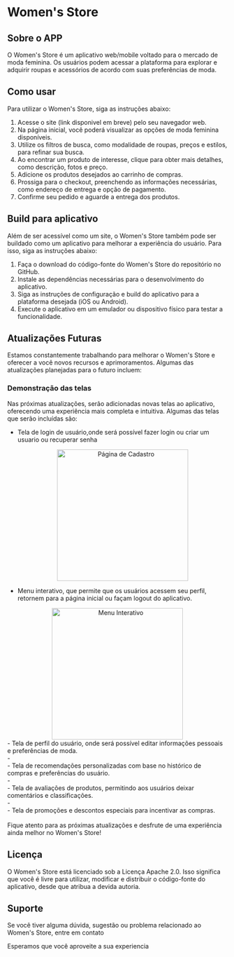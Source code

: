 # Women's Store

## Sobre o APP

O Women's Store é um aplicativo web/mobile voltado para o mercado de moda feminina. Os usuários podem acessar a plataforma para explorar e adquirir roupas e acessórios de acordo com suas preferências de moda.

## Como usar

Para utilizar o Women's Store, siga as instruções abaixo:

1. Acesse o site (link disponivel em breve) pelo seu navegador web.
2. Na página inicial, você poderá visualizar as opções de moda feminina disponíveis.
3. Utilize os filtros de busca, como modalidade de roupas, preços e estilos, para refinar sua busca.
4. Ao encontrar um produto de interesse, clique para obter mais detalhes, como descrição, fotos e preço.
5. Adicione os produtos desejados ao carrinho de compras.
6. Prossiga para o checkout, preenchendo as informações necessárias, como endereço de entrega e opção de pagamento.
7. Confirme seu pedido e aguarde a entrega dos produtos.

## Build para aplicativo

Além de ser acessível como um site, o Women's Store também pode ser buildado como um aplicativo para melhorar a experiência do usuário. Para isso, siga as instruções abaixo:

1. Faça o download do código-fonte do Women's Store do repositório no GitHub.
2. Instale as dependências necessárias para o desenvolvimento do aplicativo.
3. Siga as instruções de configuração e build do aplicativo para a plataforma desejada (iOS ou Android).
4. Execute o aplicativo em um emulador ou dispositivo físico para testar a funcionalidade.

## Atualizações Futuras

Estamos constantemente trabalhando para melhorar o Women's Store e oferecer a você novos recursos e aprimoramentos. Algumas das atualizações planejadas para o futuro incluem:

### Demonstração das telas

Nas próximas atualizações, serão adicionadas novas telas ao aplicativo, oferecendo uma experiência mais completa e intuitiva. Algumas das telas que serão incluídas são:

- Tela de login de usuário,onde será possível fazer login ou criar um usuario ou recuperar senha

  
  <div align="center">
  <img src="https://user-images.githubusercontent.com/88889584/202318491-81bead78-b9e6-4c46-b636-a80a179c4921.png" alt="Página de Cadastro" width="300">
  </div> 
- Menu interativo, que permite que os usuários acessem seu perfil, retornem para a página inicial ou façam logout do aplicativo.
<div align="center">
  <img src="https://user-images.githubusercontent.com/88889584/202716630-2f387b4b-12f6-424c-a746-d634d2d28cad.png" alt="Menu Interativo" width="300">
</div>  
- Tela de perfil do usuário, onde será possível editar informações pessoais e preferências de moda.<br>
-<br>
- Tela de recomendações personalizadas com base no histórico de compras e preferências do usuário.<br>
- <br>
- Tela de avaliações de produtos, permitindo aos usuários deixar comentários e classificações.<br>
-<br>
- Tela de promoções e descontos especiais para incentivar as compras.<br>

<br>
Fique atento para as próximas atualizações e desfrute de uma experiência ainda melhor no Women's Store!

## Licença

O Women's Store está licenciado sob a Licença Apache 2.0. Isso significa que você é livre para utilizar, modificar e distribuir o código-fonte do aplicativo, desde que atribua a devida autoria.

## Suporte

Se você tiver alguma dúvida, sugestão ou problema relacionado ao Women's Store, entre em contato

Esperamos que você aproveite a sua experiencia
